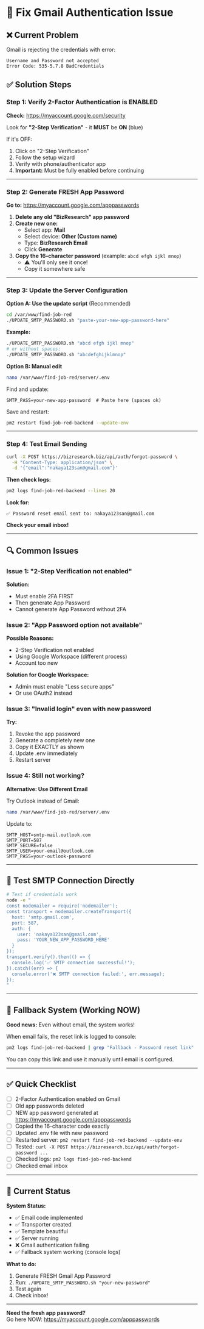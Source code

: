 # 🔧 Fix Gmail Authentication Issue

## ❌ Current Problem

Gmail is rejecting the credentials with error:
```
Username and Password not accepted
Error Code: 535-5.7.8 BadCredentials
```

## ✅ Solution Steps

### Step 1: Verify 2-Factor Authentication is ENABLED

**Check:** https://myaccount.google.com/security

Look for **"2-Step Verification"** - it **MUST** be **ON** (blue)

If it's OFF:
1. Click on "2-Step Verification"
2. Follow the setup wizard
3. Verify with phone/authenticator app
4. **Important:** Must be fully enabled before continuing

---

### Step 2: Generate FRESH App Password

**Go to:** https://myaccount.google.com/apppasswords

1. **Delete any old "BizResearch" app password**
2. **Create new one:**
   - Select app: **Mail**
   - Select device: **Other (Custom name)**
   - Type: **BizResearch Email**
   - Click **Generate**
3. **Copy the 16-character password** (example: `abcd efgh ijkl mnop`)
   - ⚠️ You'll only see it once!
   - Copy it somewhere safe

---

### Step 3: Update the Server Configuration

**Option A: Use the update script** (Recommended)
```bash
cd /var/www/find-job-red
./UPDATE_SMTP_PASSWORD.sh "paste-your-new-app-password-here"
```

**Example:**
```bash
./UPDATE_SMTP_PASSWORD.sh "abcd efgh ijkl mnop"
# or without spaces:
./UPDATE_SMTP_PASSWORD.sh "abcdefghijklmnop"
```

**Option B: Manual edit**
```bash
nano /var/www/find-job-red/server/.env
```

Find and update:
```env
SMTP_PASS=your-new-app-password  # Paste here (spaces ok)
```

Save and restart:
```bash
pm2 restart find-job-red-backend --update-env
```

---

### Step 4: Test Email Sending

```bash
curl -X POST https://bizresearch.biz/api/auth/forgot-password \
  -H "Content-Type: application/json" \
  -d '{"email":"nakaya123san@gmail.com"}'
```

**Then check logs:**
```bash
pm2 logs find-job-red-backend --lines 20
```

**Look for:**
```
✅ Password reset email sent to: nakaya123san@gmail.com
```

**Check your email inbox!**

---

## 🔍 Common Issues

### Issue 1: "2-Step Verification not enabled"

**Solution:**
- Must enable 2FA FIRST
- Then generate App Password
- Cannot generate App Password without 2FA

### Issue 2: "App Password option not available"

**Possible Reasons:**
- 2-Step Verification not enabled
- Using Google Workspace (different process)
- Account too new

**Solution for Google Workspace:**
- Admin must enable "Less secure apps"
- Or use OAuth2 instead

### Issue 3: "Invalid login" even with new password

**Try:**
1. Revoke the app password
2. Generate a completely new one
3. Copy it EXACTLY as shown
4. Update .env immediately
5. Restart server

### Issue 4: Still not working?

**Alternative: Use Different Email**

Try Outlook instead of Gmail:
```bash
nano /var/www/find-job-red/server/.env
```

Update to:
```env
SMTP_HOST=smtp-mail.outlook.com
SMTP_PORT=587
SMTP_SECURE=false
SMTP_USER=your-email@outlook.com
SMTP_PASS=your-outlook-password
```

---

## 🧪 Test SMTP Connection Directly

```bash
# Test if credentials work
node -e "
const nodemailer = require('nodemailer');
const transport = nodemailer.createTransport({
  host: 'smtp.gmail.com',
  port: 587,
  auth: {
    user: 'nakaya123san@gmail.com',
    pass: 'YOUR_NEW_APP_PASSWORD_HERE'
  }
});
transport.verify().then(() => {
  console.log('✅ SMTP connection successful!');
}).catch((err) => {
  console.error('❌ SMTP connection failed:', err.message);
});
"
```

---

## 📧 Fallback System (Working NOW)

**Good news:** Even without email, the system works!

When email fails, the reset link is logged to console:
```bash
pm2 logs find-job-red-backend | grep "Fallback - Password reset link"
```

You can copy this link and use it manually until email is configured.

---

## ✅ Quick Checklist

- [ ] 2-Factor Authentication enabled on Gmail
- [ ] Old app passwords deleted
- [ ] NEW app password generated at https://myaccount.google.com/apppasswords
- [ ] Copied the 16-character code exactly
- [ ] Updated .env file with new password
- [ ] Restarted server: `pm2 restart find-job-red-backend --update-env`
- [ ] Tested: `curl -X POST https://bizresearch.biz/api/auth/forgot-password ...`
- [ ] Checked logs: `pm2 logs find-job-red-backend`
- [ ] Checked email inbox

---

## 🎯 Current Status

**System Status:**
- ✅ Email code implemented
- ✅ Transporter created
- ✅ Template beautiful
- ✅ Server running
- ❌ Gmail authentication failing
- ✅ Fallback system working (console logs)

**What to do:**
1. Generate FRESH Gmail App Password
2. Run: `./UPDATE_SMTP_PASSWORD.sh "your-new-password"`
3. Test again
4. Check inbox!

---

**Need the fresh app password?**  
Go here NOW: https://myaccount.google.com/apppasswords

